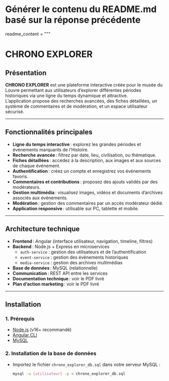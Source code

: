 # Générer le contenu du README.md basé sur la réponse précédente
readme_content = """
# CHRONO EXPLORER

## Présentation

**CHRONO EXPLORER** est une plateforme interactive créée pour le musée du Louvre permettant aux utilisateurs d’explorer différentes périodes historiques via une ligne du temps dynamique et attractive.  
L’application propose des recherches avancées, des fiches détaillées, un système de commentaires et de modération, et un espace utilisateur sécurisé.

---

## Fonctionnalités principales

- **Ligne du temps interactive** : explorez les grandes périodes et événements marquants de l’Histoire.
- **Recherche avancée** : filtrez par date, lieu, civilisation, ou thématique.
- **Fiches détaillées** : accédez à la description, aux images et aux sources de chaque événement.
- **Authentification** : créez un compte et enregistrez vos événements favoris.
- **Commentaires et contributions** : proposez des ajouts validés par des modérateurs.
- **Gestion multimédia** : visualisez images, vidéos et documents d’archives associés aux événements.
- **Modération** : gestion des commentaires par un accès modérateur dédié.
- **Application responsive** : utilisable sur PC, tablette et mobile.

---

## Architecture technique

- **Frontend** : Angular (interface utilisateur, navigation, timeline, filtres)
- **Backend** : Node.js + Express en microservices
  - `auth-service` : gestion des utilisateurs et de l’authentification
  - `event-service` : gestion des événements historiques
  - `media-service` : gestion des archives multimédias
- **Base de données** : MySQL (relationnelle)
- **Communication** : REST API entre les services
- **Documentation technique** : voir le PDF livré
- **Plan d’action marketing** : voir le PDF livré

---

## Installation

### 1. Prérequis

- [Node.js](https://nodejs.org/) (v16+ recommandé)
- [Angular CLI](https://angular.io/cli)
- [MySQL](https://www.mysql.com/)

### 2. Installation de la base de données

- Importez le fichier `chrono_explorer_db.sql` dans votre serveur MySQL :
  ```bash
  mysql -u [utilisateur] -p < chrono_explorer_db.sql
